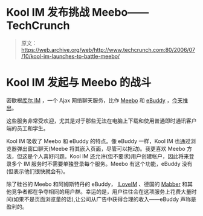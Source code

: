 # Kool IM 发布挑战 Meebo——TechCrunch

> 原文：<https://web.archive.org/web/http://www.techcrunch.com:80/2006/07/10/kool-im-launches-to-battle-meebo/>

# Kool IM 发起与 Meebo 的战斗

 [](https://web.archive.org/web/20220528231342/http://www.koolim.com/) 密歇根[库尔 IM](https://web.archive.org/web/20220528231342/http://www.koolim.com/) ，一个 Ajax 网络聊天服务，比作 [Meebo](https://web.archive.org/web/20220528231342/http://www.beta.techcrunch.com/tag/meebo) 和 [eBuddy](https://web.archive.org/web/20220528231342/http://www.beta.techcrunch.com/tag/ebuddy) ，[今天推出](https://web.archive.org/web/20220528231342/http://buddystream.blogspot.com/2006/07/kool-im-aplha-launched.html)。

这些服务非常受欢迎，尤其是对于那些无法在电脑上下载和使用普通即时通讯客户端的员工和学生。

Kool IM 吸收了 Meebo 和 eBuddy 的特点。像 eBuddy 一样，Kool IM 也通过浏览器弹出窗口聊天(Meebe 将其嵌入页面，尽管可以拖动)。我更喜欢 Meebo 方法，但这是个人喜好问题。Kool IM 还允许(但不要求)用户创建帐户，因此将来登录多个 IM 服务时不需要单独登录每个服务。Meebo 有这个功能，eBuddy 没有(但表示他们很快就会有)。

除了硅谷的 Meebo 和阿姆斯特丹的 eBuddy， [ILoveIM](https://web.archive.org/web/20220528231342/http://www.iloveim.com/) 、德国的 [Mabber](https://web.archive.org/web/20220528231342/https://beta.techcrunch.com/tag/mabber) 和其他竞争者都在争夺相同的用户群。幸运的是，用户往往会在这项服务上花费大量时间(如果不是页面浏览量的话),让公司从广告中获得合理的收入——eBuddy 声称是盈利的。